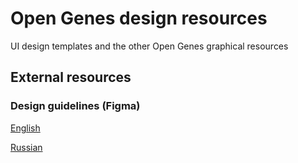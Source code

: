 # Open Genes design resources

UI design templates and the other Open Genes graphical resources

## External resources
### Design guidelines (Figma)

[English](https://www.figma.com/file/nonwZFVQHiyQe4aHvHshwR/Open-Genes-%E2%80%94-Design-guidelines)

[Russian](https://www.figma.com/file/2WZb7S0ZVmpuirTxCztaYc/Open-Genes-%E2%80%94-%D0%94%D0%B8%D0%B7%D0%B0%D0%B9%D0%BD-%D0%B3%D0%B0%D0%B9%D0%B4%D0%BB%D0%B0%D0%B9%D0%BD%D1%8B?node-id=9%3A2)
